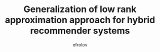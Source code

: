 ---
author: efrolov
title:  "Generalization of low rank approximation approach for hybrid recommender systems"
presentation: "/assets/presentations/Generalization of low rank approximation approach for hybrid recommender systems.pdf"
tags: 
  - Recommender Systems
  - Tensor Factorization
  - Matrix Factorization
---